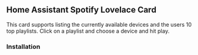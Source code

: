 ## Home Assistant Spotify Lovelace Card

This card supports listing the currently available devices and the users 10 top playlists. Click on a playlist and choose a device and hit play.

### Installation
